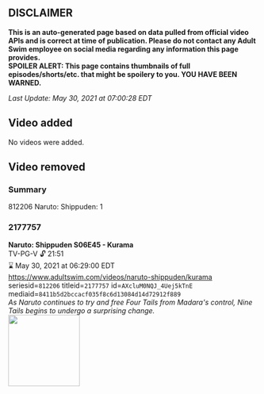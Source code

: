 ## DISCLAIMER
**This is an auto-generated page based on data pulled from official video APIs and is correct at time of publication. Please do not contact any Adult Swim employee on social media regarding any information this page provides.**  
**SPOILER ALERT: This page contains thumbnails of full episodes/shorts/etc. that might be spoilery to you. YOU HAVE BEEN WARNED.**  

_Last Update: May 30, 2021 at 07:00:28 EDT_
## Video added
No videos were added.  
## Video removed
### Summary
812206 Naruto: Shippuden: 1  
### 2177757
**Naruto: Shippuden S06E45 - Kurama**  
TV-PG-V 🔓 21:51  
⌛ May 30, 2021 at 06:29:00 EDT  
https://www.adultswim.com/videos/naruto-shippuden/kurama  
seriesid=`812206` titleid=`2177757` id=`AXcluM0NQJ_4Uej5kTnE` mediaid=`8411b5d2bccacf035f8c6d13084d14d72912f889`  
_As Naruto continues to try and free Four Tails from Madara's control, Nine Tails begins to undergo a surprising change._  
<a href="https://media.cdn.adultswim.com/uploads/20210121/thumbnails/2_211211113203-NarutoShippuden_328_Kurama.jpg"><img src="https://media.cdn.adultswim.com/uploads/20210121/thumbnails/2_211211113203-NarutoShippuden_328_Kurama.jpg" height="144px" /></a>
